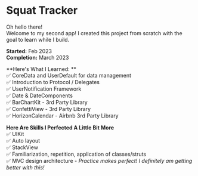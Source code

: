 # Squat Tracker 

Oh hello there!  
Welcome to my second app! I created this project from scratch with the goal to learn while I build.  

**Started:** Feb 2023
<br>**Completion:** March 2023

**Here's What I Learned: **
</br> ✅ CoreData and UserDefault for data management 
</br> ✅ Introduction to Protocol / Delegates 
</br> ✅ UserNotification Framework 
</br> ✅ Date & DateComponents
</br> ✅ BarChartKit - 3rd Party Library 
</br> ✅ ConfettiView - 3rd Party Library 
</br> ✅ HorizonCalendar - Airbnb 3rd Party Library 

**Here Are Skills I Perfected A Little Bit More** 
</br> ✅ UIKit 
</br> ✅ Auto layout
</br> ✅ StackView
</br> ✅ Familiarization, repetition, application of classes/struts
</br> ✅ MVC design architecture - *Practice makes perfect! I definitely am getting better with this!*


